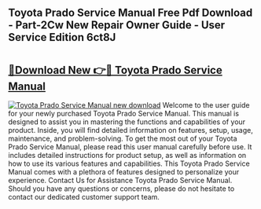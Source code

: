 ## Toyota Prado Service Manual Free Pdf Download - Part-2Cw New Repair Owner Guide - User Service Edition 6ct8J

# <h2><a href="http://bc66306.oget.top/?id=Toyota+Prado+Service+Manual">🔗Download New 👉🔴 Toyota Prado Service Manual</a></h2>

[![Toyota Prado Service Manual new download](https://i.imgur.com/5g1atiW.png)](http://bc66306.oget.top/?id=Toyota+Prado+Service+Manual)
Welcome to the user guide for your newly purchased Toyota Prado Service Manual. This manual is designed to assist you in mastering the functions and capabilities of your product. Inside, you will find detailed information on features, setup, usage, maintenance, and problem-solving. To get the most out of your Toyota Prado Service Manual, please read this user manual carefully before use. It includes detailed instructions for product setup, as well as information on how to use its various features and capabilities. This Toyota Prado Service Manual comes with a plethora of features designed to personalize your experience. Contact Us for Assistance Toyota Prado Service Manual. Should you have any questions or concerns, please do not hesitate to contact our dedicated customer support team.
